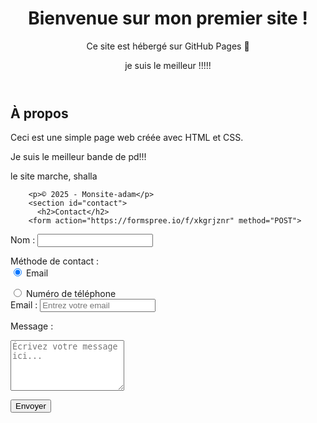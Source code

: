 
<html lang="fr">
<head>
  <meta charset="UTF-8">
  <link rel="stylesheet" href="style.css">
</head>
<body>
  <header>
    <h1>Bienvenue sur mon premier site !</h1>
    <p>Ce site est hébergé sur GitHub Pages 🎉</p>
    <p>je suis le meilleur !!!!!</p>
  </header>

  <main>
    <section>
      <h2>À propos</h2>
      <p>Ceci est une simple page web créée avec HTML et CSS.</p>
      <p>Je suis le meilleur bande de pd!!!</p>
      <p>le site marche, shalla</p>
      
        <p>© 2025 - Monsite-adam</p>
        <section id="contact">
          <h2>Contact</h2>
        <form action="https://formspree.io/f/xkgrjznr" method="POST">
  <label for="nom">Nom :</label>
  <input type="text" id="nom" name="nom" required>

  <!-- Choix de la méthode de contact -->
  <label>Méthode de contact :</label><br>
  <input type="radio" id="email_option" name="contact_method" value="email" checked>
  <label for="email_option">Email</label><br>
  
  <input type="radio" id="phone_option" name="contact_method" value="telephone">
  <label for="phone_option">Numéro de téléphone</label><br>

  <!-- Champ email -->
  <div id="email_field" class="contact-field">
    <label for="email">Email :</label>
    <input type="email" id="email" name="_replyto" placeholder="Entrez votre email">
  </div>

  <!-- Champ téléphone -->
  <div id="phone_field" class="contact-field" style="display: none;">
    <label for="telephone">Numéro de téléphone :</label>
    <input type="tel" id="telephone" name="telephone" placeholder="Entrez votre numéro">
  </div>

  <!-- Zone de texte pour le message -->
  <label for="message">Message :</label>
  <textarea id="message" name="message" rows="5" placeholder="Écrivez votre message ici..." required></textarea>

  <button type="submit">Envoyer</button>
</form>

<script>
  // Script pour afficher/masquer les champs en fonction du choix
  const emailOption = document.getElementById('email_option');
  const phoneOption = document.getElementById('phone_option');
  const emailField = document.getElementById('email_field');
  const phoneField = document.getElementById('phone_field');
  const emailInput = document.getElementById('email');
  const phoneInput = document.getElementById('telephone');

  function toggleFields() {
    if (emailOption.checked) {
      emailField.style.display = 'block';
      phoneField.style.display = 'none';
      emailInput.required = true;
      phoneInput.required = false;
    } else {
      emailField.style.display = 'none';
      phoneField.style.display = 'block';
      emailInput.required = false;
      phoneInput.required = true;
    }
  }

  emailOption.addEventListener('change', toggleFields);
  phoneOption.addEventListener('change', toggleFields);

  // Initialiser les champs correctement
  toggleFields();
</script>

